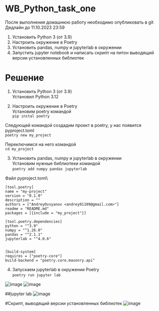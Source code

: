 # WB_Python_task_one

После выполнения домашнюю работу необходимо опубликовать в git Дедлайн до 11.10.2023 23:59 
1. Установить Python 3 (от 3.9)
2. Настроить окружение в Poetry 
3. Установить pandas,  numpy и 	jupyterlab в окружении
4. Запустить jupyter notebook и написать скрипт на питон выводящий версии установленных библиотек 

# Решение

1. Установить Python 3 (от 3.9)\
Установил Python 3.12

2. Настроить окружение в Poetry\
Установим poetry командой\
``` pip instal poetry ```

Следующей командой создадим проект в poetry, у нас появится pyproject.toml\
``` poetry new my_project ``` 

Переключимся на него командой\
``` cd my_project ```

3. Установить pandas,  numpy и 	jupyterlab в окружении\
Установим нужные библиотеки командой\
``` poetry add numpy pandas jupyterlab ```

Файл pyproject.toml\
```
[tool.poetry]
name = "my-project"
version = "0.1.0"
description = ""
authors = ["AndreyOvsyanov <andrey01109@gmail.com>"]
readme = "README.md"
packages = [{include = "my_project"}]

[tool.poetry.dependencies]
python = "^3.9"
numpy = "^1.26.0"
pandas = "^2.1.1"
jupyterlab = "^4.0.6"


[build-system]
requires = ["poetry-core"]
build-backend = "poetry.core.masonry.api"
```

4. Запускаем jupyterlab в окружении Poetry\
``` poetry run jupyter lab ```

![image](https://github.com/AndreyOvsyanov/WB_Python_task_one/assets/61729661/e398b109-bf2c-4308-8eaa-3f20340ec212)
![image](https://github.com/AndreyOvsyanov/WB_Python_task_one/assets/61729661/b5dd7727-8c8b-4a33-8766-dc416e280935)

##jupyter lab
![image](https://github.com/AndreyOvsyanov/WB_Python_task_one/assets/61729661/346ae053-6c85-4915-a9ba-e9b874499125)

#Cкрипт, выводящий версии установленных библиотек
![image](https://github.com/AndreyOvsyanov/WB_Python_task_one/assets/61729661/8e72a818-f6ff-4a4a-93f7-c6aea859ddf2)



